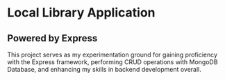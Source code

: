 # Local Library Application

## Powered by Express

This project serves as my experimentation ground for gaining proficiency with the Express framework, performing CRUD operations with MongoDB Database, and enhancing my skills in backend development overall.